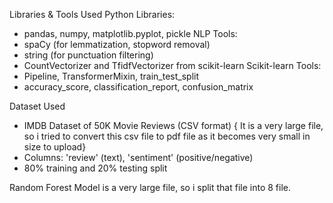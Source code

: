 Libraries & Tools Used
Python Libraries:
- pandas, numpy, matplotlib.pyplot, pickle
NLP Tools:
- spaCy (for lemmatization, stopword removal)
- string (for punctuation filtering)
- CountVectorizer and TfidfVectorizer from scikit-learn
Scikit-learn Tools:
- Pipeline, TransformerMixin, train_test_split
- accuracy_score, classification_report, confusion_matrix

  
Dataset Used
- IMDB Dataset of 50K Movie Reviews (CSV format)
  { It is a very large file, so i tried to convert this csv file to pdf file as it becomes very small in size to upload}
- Columns: 'review' (text), 'sentiment' (positive/negative)
- 80% training and 20% testing split

Random Forest Model is a very large file, so i split that file into 8 file.
